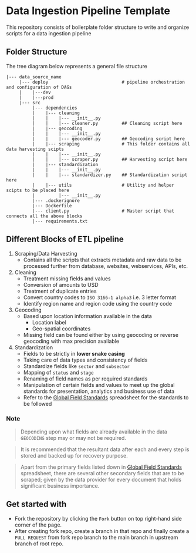 # Data Ingestion Pipeline Template

This repository consists of boilerplate folder structure to write and organize scripts for a data ingestion pipeline

## Folder Structure
The tree diagram below represents a general file structure

```
|--- data_source_name                      
     |--- deploy                            # pipeline orchestration and configuration of DAGs
     |    |---dev              
     |    |---prod
     |--- src
          |--- dependencies
          |    |--- cleaning
          |    |    |--- __init__.py
          |    |    |--- cleaner.py         ## Cleaning script here
          |    |--- geocoding
          |    |    |--- __init__.py
          |    |    |--- geocoder.py        ## Geocoding script here
          |    |--- scraping                # This folder contains all data harvesting scipts
          |    |    |--- __init__.py
          |    |    |--- scraper.py         ## Harvesting script here
          |    |--- standardization
          |    |    |--- __init__.py
          |    |    |--- standardizer.py    ## Standardization script here
          |    |--- utils                   # Utility and helper scipts to be placed here
          |         |--- __init__.py
          |--- .dockerignore
          |--- Dockerfile
          |--- client.py                    # Master script that connects all the above blocks
          |--- requirements.txt
```

## Different Blocks of ETL pipeline
1. Scraping/Data Harvesting
    - Contains all the scripts that extracts metadata and raw data to be processed further from database, websites, webservices, APIs, etc.
2. Cleaning
    - Treatment missing fields and values
    - Conversion of amounts to USD
    - Treatment of duplicate entries
    - Convert country codes to `ISO 3166-1 alpha3` i.e. 3 letter format
    - Identify region name and region code using the country code
3. Geocoding
    - Based upon location information available in the data
        - Location label
        - Geo-spatial coordinates
    - Missing field can be found either by using geocoding or reverse geocoding with max precision available
4. Standardization
    - Fields to be strictly in **lower snake casing**
    - Taking care of data types and consistency of fields
    - Standardize fields like `sector` and `subsector`
    - Mapping of `status` and `stage`
    - Renaming of field names as per required standards
    - Manipulation of certain fields and values to meet up the global standards for presentation, analytics and business use of data
    - Refer to the [Global Field Standards](https://docs.google.com/spreadsheets/d/1sbb7GxhpPBE4ohW6YQEakvrEkkFSwvUrXnmG4P_B0OI/edit#gid=0) spreadsheet for the standards to be followed

### Note
> Depending upon what fields are already available in the data `GEOCODING` step may or may not be required.

> It is recommended that the resultant data after each and every step is stored and backed up for recovery purpose.

> Apart from the primary fields listed down in [Global Field Standards](https://docs.google.com/spreadsheets/d/1sbb7GxhpPBE4ohW6YQEakvrEkkFSwvUrXnmG4P_B0OI/edit#gid=0) spreadsheet, there are several other secondary fields that are to be scraped; given by the data provider for every document that holds significant business importance.

## Get started with
- Fork the repository by clicking the `Fork` button on top right-hand side corner of the page.
- After creating fork repo, create a branch in that repo and finally create a `PULL REQUEST` from fork repo branch to the main branch in upstream branch of root repo.